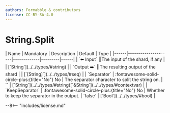 ```yaml
---
authors: Formabble & contributors
license: CC-BY-SA-4.0
---
```



# String.Split

<div class="sh-parameters" markdown="1">
| Name | Mandatory | Description | Default | Type |
|------|---------------------|-------------|---------|------|
| `⬅️ Input` ||The input of the shard, if any | | [`String`](../../types/#string) |
| `Output ➡️` ||The resulting output of the shard | | [`[String]`](../../types/#seq) |
| `Separator` | :fontawesome-solid-circle-plus:{title="No"} No  | The separator character to split the string on. | `` | [`String`](../../types/#string)[`&String`](../../types/#contextvar) |
| `KeepSeparator` | :fontawesome-solid-circle-plus:{title="No"} No  | Whether to keep the separator in the output. | `false` | [`Bool`](../../types/#bool) |

</div>



--8<-- "includes/license.md"

